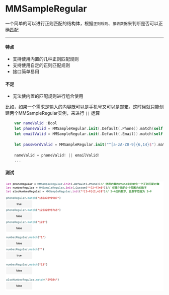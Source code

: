 # MMSampleRegular
一个简单的可以进行正则匹配的结构体，根据`正则规则`、`接收数据`来判断是否可以正确匹配

----

#### 特点
* 支持使用内置的几种正则匹配规则
* 支持使用自定的正则匹配规则
* 接口简单易用

#### 不足
* 无法使内置的匹配规则进行组合使用

比如，如果一个需求是输入的内容既可以是手机号又可以是邮箱。这时候就只能创建两个MMSampleRegular实例，来进行 `||` 运算

``` swift
    var nameValid :Bool
    let phoneValid = MMSampleRegular.init(.Default(.Phone)).match(self.name)
    let emailValid = MMSampleRegular.init(.Default(.Email)).match(self.name)
    
    let passwordValid = MMSampleRegular.init("^[a-zA-Z0-9]{6,14}$").match(self.password)// [6,14]位的密码

    nameValid = phoneValid! || emailValid!
    ...
```

#### 测试
![playground](example.png)
